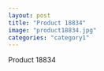 ```yaml
---
layout: post
title: "Product 18834"
image: "product18834.jpg"
categories: "category1"
---
```

Product 18834
